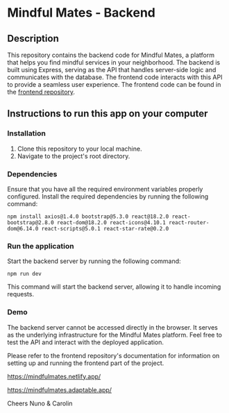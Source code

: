 # Mindful Mates - Backend

## Description

This repository contains the backend code for Mindful Mates, a platform that helps you find mindful services in your neighborhood. The backend is built using Express, serving as the API that handles server-side logic and communicates with the database. The frontend code interacts with this API to provide a seamless user experience. The frontend code can be found in the [frontend repository](https://github.com/MindfulMates/frontend-mm).

## Instructions to run this app on your computer

### Installation

1. Clone this repository to your local machine.
2. Navigate to the project's root directory.

### Dependencies

Ensure that you have all the required environment variables properly configured.
Install the required dependencies by running the following command:

```shell
npm install axios@1.4.0 bootstrap@5.3.0 react@18.2.0 react-bootstrap@2.8.0 react-dom@18.2.0 react-icons@4.10.1 react-router-dom@6.14.0 react-scripts@5.0.1 react-star-rate@0.2.0
```

### Run the application
Start the backend server by running the following command:

```shell
npm run dev
```
This command will start the backend server, allowing it to handle incoming requests.

### Demo
The backend server cannot be accessed directly in the browser. It serves as the underlying infrastructure for the Mindful Mates platform. Feel free to test the API and interact with the deployed application.

Please refer to the frontend repository's documentation for information on setting up and running the frontend part of the project.

https://mindfulmates.netlify.app/

https://mindfulmates.adaptable.app/


Cheers
Nuno & Carolin






